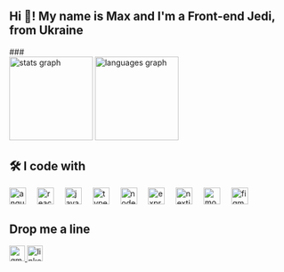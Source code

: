 <h2 align="left">Hi 👋! My name is Max and I'm a Front-end Jedi, from Ukraine</h2>
###

<div align="left">
  <img src="https://github-readme-stats.vercel.app/api?username=MaxVein&hide_title=true&hide_rank=true&show_icons=true&include_all_commits=true&count_private=true&disable_animations=false&theme=onedark&locale=en&hide_border=false" height="150" alt="stats graph"  />
  <img src="https://github-readme-stats.vercel.app/api/top-langs?username=MaxVein&locale=en&hide_title=false&layout=compact&card_width=320&langs_count=4&theme=onedark&hide_border=false" height="150" alt="languages graph"  />
</div>

###

<h2 align="left">🛠 I code with</h2>
<div align="left">
  <img src="https://skillicons.dev/icons?i=angular" height="30" alt="angularjs logo"  />
  <img width="12" />
  <img src="https://skillicons.dev/icons?i=react" height="30" alt="react logo"  />
  <img width="12" />
  <img src="https://skillicons.dev/icons?i=js" height="30" alt="javascript logo"  />
  <img width="12" />
  <img src="https://skillicons.dev/icons?i=ts" height="30" alt="typescript logo"  />
  <img width="12" />
  <img src="https://skillicons.dev/icons?i=nodejs" height="30" alt="nodejs logo"  />
  <img width="12" />
  <img src="https://skillicons.dev/icons?i=express" height="30" alt="express logo"  />
  <img width="12" />
  <img src="https://skillicons.dev/icons?i=nextjs" height="30" alt="nextjs logo"  />
  <img width="12" />
  <img src="https://skillicons.dev/icons?i=mongodb" height="30" alt="mongodb logo"  />
  <img width="12" />
  <img src="https://skillicons.dev/icons?i=figma" height="30" alt="figma logo"  />
</div>

<h2 align="left">Drop me a line</h2>
<div align="left">
   <a href="mailto:makslav67@gmail.com" target="_blank">
      <img src="https://img.shields.io/static/v1?message=Makslav67&logo=gmail&label=&color=D14836&logoColor=white&labelColor=&style=for-the-badge" height="28" alt="gmail logo"  />
   </a>
  <a href="https://www.linkedin.com/in/maksym-lavriv-6292bb1a6/" target="_blank">
    <img src="https://img.shields.io/static/v1?message=LinkedIn&logo=linkedin&label=&color=0077B5&logoColor=white&labelColor=&style=for-the-badge" height="28" alt="linkedin logo"  />
  </a>
</div>

###
